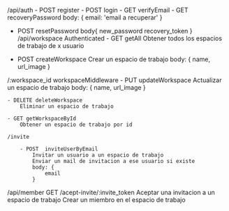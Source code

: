/api/auth - POST register - POST login - GET verifyEmail - GET recoveryPassword body: { email: 'email a recuperar' }

- POST resetPassword
    body{
        new_password
        recovery_token
    }
/api/workspace Authenticated - GET getAll Obtener todos los espacios de trabajo de x usuario

- POST createWorkspace
    Crear un espacio de trabajo
    body: {
        name,
        url_image
    }

/:workspace_id workspaceMiddleware
    - PUT updateWorkspace
        Actualizar un espacio de trabajo
        body: {
            name,
            url_image
        }
    
    - DELETE deleteWorkspace
        Eliminar un espacio de trabajo
    
    - GET getWorkspaceById
        Obtener un espacio de trabajo por id

    /invite

        - POST  inviteUserByEmail
            Invitar un usuario a un espacio de trabajo
            Enviar un mail de invitacion a ese usuario si existe
            body: {
                email
            }
/api/member GET /acept-invite/:invite_token Aceptar una invitacion a un espacio de trabajo Crear un miembro en el espacio de trabajo